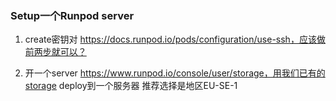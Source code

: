 ### Setup一个Runpod server

1. create密钥对
https://docs.runpod.io/pods/configuration/use-ssh，应该做前两步就可以？

2. 开一个server
https://www.runpod.io/console/user/storage，用我们已有的storage deploy到一个服务器
推荐选择是地区EU-SE-1